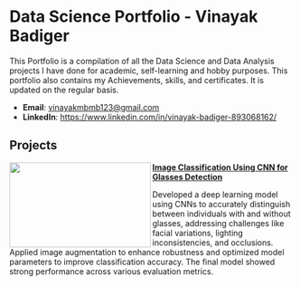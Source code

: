 # Data Science Portfolio - Vinayak Badiger
This Portfolio is a compilation of all the Data Science and Data Analysis projects I have done for academic, self-learning and hobby purposes.
This portfolio also contains my Achievements, skills, and certificates. It is updated on the regular basis.

- **Email**: vinayakmbmb123@gmail.com
- **LinkedIn**: https://www.linkedin.com/in/vinayak-badiger-893068162/

## Projects

<img align="left" width="250" height="150" src="https://github.com/vinayakmb6803/MLOPS/blob/main/Image-classification.jpg"> **[Image Classification Using CNN for Glasses Detection](https://github.com/vinayakmb6803/-Image-Classification-Using-CNN-for-Glasses-Detection)**

Developed a deep learning model using CNNs to accurately distinguish between individuals with and without glasses, addressing challenges like facial variations, lighting inconsistencies, and occlusions. Applied image augmentation to enhance robustness and optimized model parameters to improve classification accuracy. The final model showed strong performance across various evaluation metrics.


